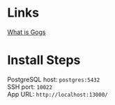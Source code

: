# Links
[What is Gogs](https://gogs.io/docs)

# Install Steps
PostgreSQL host: `postgres:5432`\
SSH port: `10022`\
App URL: `http://localhost:13000/`
